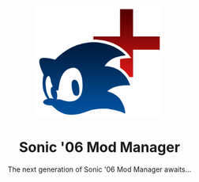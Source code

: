 <p align="center">
    <img src="https://github.com/Big-Endian-32/Sonic-06-Mod-Manager/blob/next/SonicNextModManager/Resources/Images/Logo.png" width="256"/>
</p>

<h1 align="center">Sonic '06 Mod Manager</h1>

<p align="center">The next generation of Sonic '06 Mod Manager awaits...</p>